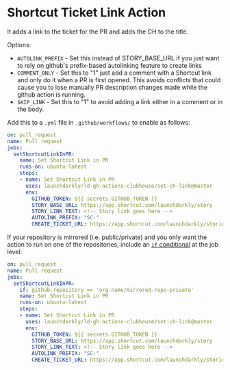 # Shortcut Ticket Link Action

It adds a link to the ticket for the PR and adds the CH to the title.

Options:

  * `AUTOLINK_PREFIX` - Set this instead of STORY_BASE_URL if you just want to rely on github's prefix-based autolinking feature to create links
  * `COMMENT_ONLY` - Set this to "1" just add a comment with a Shortcut link and only do it when a PR is first opened.  This avoids conflicts that
    could cause you to lose manually PR description changes made while the github action is running.
  * `SKIP_LINK` - Set this to "1" to avoid adding a link either in a comment or in the body.

Add this to a `.yml` file in `.github/workflows/` to enable as follows:

``` yaml
on: pull_request
name: Pull request
jobs:
  setShortcutLinkInPR:
    name: Set Shortcut Link in PR
    runs-on: ubuntu-latest
    steps:
    - name: Set Shortcut Link in PR
      uses: launchdarkly/ld-gh-actions-clubhouse/set-ch-link@master
      env:
        GITHUB_TOKEN: ${{ secrets.GITHUB_TOKEN }}
        STORY_BASE_URL: https://app.shortcut.com/launchdarkly/story
        STORY_LINK_TEXT: <!-- Story link goes here -->
        AUTOLINK_PREFIX: "SC-"
        CREATE_TICKET_URL: https://app.shortcut.com/launchdarkly/stories/new?template_id=<xxxxxx-xxxx-xxxx-xxxxxxxxxxx>
```

If your repository is mirrored (i.e. public/private) and you only want the action to run on one of the repositories, include an [`if` conditional](https://docs.github.com/en/actions/reference/workflow-syntax-for-github-actions#jobsjob_idif) at the job level:

``` yaml
on: pull_request
name: Pull request
jobs:
  setShortcutLinkInPR:
    if: github.repository == 'org-name/mirrored-repo-private'
    name: Set Shortcut Link in PR
    runs-on: ubuntu-latest
    steps:
    - name: Set Shortcut Link in PR
      uses: launchdarkly/ld-gh-actions-clubhouse/set-ch-link@master
      env:
        GITHUB_TOKEN: ${{ secrets.GITHUB_TOKEN }}
        STORY_BASE_URL: https://app.shortcut.com/launchdarkly/story
        STORY_LINK_TEXT: <!-- Story link goes here -->
        AUTOLINK_PREFIX: "SC-"
        CREATE_TICKET_URL: https://app.shortcut.com/launchdarkly/stories/new?template_id=<xxxxxx-xxxx-xxxx-xxxxxxxxxxx>
```
